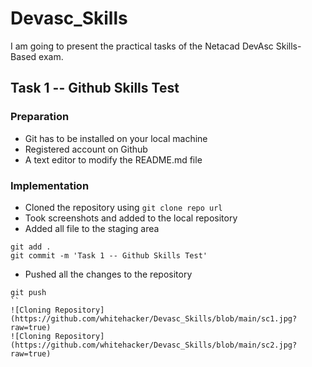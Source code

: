 # Devasc_Skills
I am going to present the practical tasks of the Netacad DevAsc Skills-Based exam. 
## Task 1 -- Github Skills Test
### Preparation
* Git has to be installed on your local machine
* Registered account on Github
* A text editor to modify the README.md file
### Implementation
* Cloned the repository using `git clone repo url`
* Took screenshots and added to the local repository
* Added all file to the staging area
```
git add .
git commit -m 'Task 1 -- Github Skills Test'
```
* Pushed all the changes to the repository
```
git push
``
![Cloning Repository](https://github.com/whitehacker/Devasc_Skills/blob/main/sc1.jpg?raw=true)
![Cloning Repository](https://github.com/whitehacker/Devasc_Skills/blob/main/sc2.jpg?raw=true)
